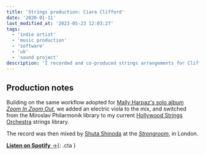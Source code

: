 ```yaml
---
title: 'Strings production: Ciara Clifford'
date: '2020-01-11'
last_modified_at: '2023-05-23 12:03:27'
tags:
  - 'indie artist'
  - 'music production'
  - 'software'
  - 'uk'
  - 'sound project'
description: 'I recorded and co-produced strings arrangements for Clifford’s eponymous debut album, in collaboration with Paolo Clementi.'
---
```

## Production notes

Building on the same workflow adopted for [Mally Harpaz's solo album _Zoom In Zoom Out_](/blog/strings-production-for-mally-harpaz-solo-album/), we added an electric viola to the mix, and switched from the Miroslav Philarmonik library to my current [Hollywood Strings Orchestra](https://www.soundsonline.com/orchestral/hollywood-orchestra-opus-edition) strings library.

The record was then mixed by [Shuta Shinoda](https://www.soundonsound.com/people/talkback-shuta-shinoda) at the [_Strongroom_](https://www.strongroom.com/), in London.

[**Listen on Spotify**&nbsp;&rarr;](https://open.spotify.com/album/4jaYdZbqJG4JVJrUVujqV7?go=1&sp_cid=a0e6dbdfd3340cbc5be1a1ac79e38591&utm_source=embed_player_p&utm_medium=desktop){: .cta }